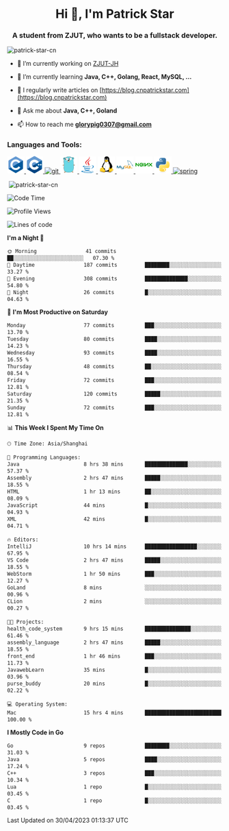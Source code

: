 <h1 align="center">Hi 👋, I'm Patrick Star</h1>
<h3 align="center">A student from ZJUT, who wants to be a fullstack developer.</h3>

<p align="left"> <img src="https://komarev.com/ghpvc/?username=patrick-star-cn&label=Profile%20views&color=0e75b6&style=flat" alt="patrick-star-cn" /> </p>

- 🔭 I’m currently working on [ZJUT-JH](https://github.com/zjutjh)

- 🌱 I’m currently learning **Java, C++, Golang, React, MySQL, ...**

- 📝 I regularly write articles on [https://blog.cnpatrickstar.com](https://blog.cnpatrickstar.com)

- 💬 Ask me about **Java, C++, Goland**

- 📫 How to reach me **glorypig0307@gmail.com**


<h3 align="left">Languages and Tools:</h3>
<p align="left"> 
  <a href="https://www.cprogramming.com/" target="_blank" rel="noreferrer"> 
    <img src="https://raw.githubusercontent.com/devicons/devicon/master/icons/c/c-original.svg" alt="c" width="40" height="40"/> 
  </a> 
  <a href="https://www.w3schools.com/cpp/" target="_blank" rel="noreferrer"> 
    <img src="https://raw.githubusercontent.com/devicons/devicon/master/icons/cplusplus/cplusplus-original.svg" alt="cplusplus" width="40" height="40"/> 
  </a> 
  <a href="https://git-scm.com/" target="_blank" rel="noreferrer"> 
    <img src="https://www.vectorlogo.zone/logos/git-scm/git-scm-icon.svg" alt="git" width="40" height="40"/> 
  </a> 
  <a href="https://golang.org" target="_blank" rel="noreferrer"> 
    <img src="https://raw.githubusercontent.com/devicons/devicon/master/icons/go/go-original.svg" alt="go" width="40" height="40"/> 
  </a> 
  <a href="https://www.java.com" target="_blank" rel="noreferrer"> 
    <img src="https://raw.githubusercontent.com/devicons/devicon/master/icons/java/java-original.svg" alt="java" width="40" height="40"/> 
  </a> 
  <a href="https://www.linux.org/" target="_blank" rel="noreferrer"> 
    <img src="https://raw.githubusercontent.com/devicons/devicon/master/icons/linux/linux-original.svg" alt="linux" width="40" height="40"/> 
  </a> 
  <a href="https://www.mysql.com/" target="_blank" rel="noreferrer"> 
    <img src="https://raw.githubusercontent.com/devicons/devicon/master/icons/mysql/mysql-original-wordmark.svg" alt="mysql" width="40" height="40"/> 
  </a> 
  <a href="https://www.nginx.com" target="_blank" rel="noreferrer"> 
    <img src="https://raw.githubusercontent.com/devicons/devicon/master/icons/nginx/nginx-original.svg" alt="nginx" width="40" height="40"/> 
  </a> 
  <a href="https://www.python.org" target="_blank" rel="noreferrer"> 
    <img src="https://raw.githubusercontent.com/devicons/devicon/master/icons/python/python-original.svg" alt="python" width="40" height="40"/> 
  </a> 
  <a href="https://spring.io/" target="_blank" rel="noreferrer"> 
    <img src="https://www.vectorlogo.zone/logos/springio/springio-icon.svg" alt="spring" width="40" height="40"/> 
  </a>
</p>

<p>&nbsp;<img align="center" src="https://github-readme-stats.vercel.app/api?username=patrick-star-cn&show_icons=true&locale=en" alt="patrick-star-cn" /></p>

<!--START_SECTION:waka-->
![Code Time](http://img.shields.io/badge/Code%20Time-206%20hrs%2045%20mins-blue)

![Profile Views](http://img.shields.io/badge/Profile%20Views-0-blue)

![Lines of code](https://img.shields.io/badge/From%20Hello%20World%20I%27ve%20Written-5.8%20million%20lines%20of%20code-blue)

**I'm a Night 🦉** 

```text
🌞 Morning                41 commits          ██░░░░░░░░░░░░░░░░░░░░░░░   07.30 % 
🌆 Daytime                187 commits         ████████░░░░░░░░░░░░░░░░░   33.27 % 
🌃 Evening                308 commits         ██████████████░░░░░░░░░░░   54.80 % 
🌙 Night                  26 commits          █░░░░░░░░░░░░░░░░░░░░░░░░   04.63 % 
```
📅 **I'm Most Productive on Saturday** 

```text
Monday                   77 commits          ███░░░░░░░░░░░░░░░░░░░░░░   13.70 % 
Tuesday                  80 commits          ████░░░░░░░░░░░░░░░░░░░░░   14.23 % 
Wednesday                93 commits          ████░░░░░░░░░░░░░░░░░░░░░   16.55 % 
Thursday                 48 commits          ██░░░░░░░░░░░░░░░░░░░░░░░   08.54 % 
Friday                   72 commits          ███░░░░░░░░░░░░░░░░░░░░░░   12.81 % 
Saturday                 120 commits         █████░░░░░░░░░░░░░░░░░░░░   21.35 % 
Sunday                   72 commits          ███░░░░░░░░░░░░░░░░░░░░░░   12.81 % 
```


📊 **This Week I Spent My Time On** 

```text
🕑︎ Time Zone: Asia/Shanghai

💬 Programming Languages: 
Java                     8 hrs 38 mins       ██████████████░░░░░░░░░░░   57.37 % 
Assembly                 2 hrs 47 mins       █████░░░░░░░░░░░░░░░░░░░░   18.55 % 
HTML                     1 hr 13 mins        ██░░░░░░░░░░░░░░░░░░░░░░░   08.09 % 
JavaScript               44 mins             █░░░░░░░░░░░░░░░░░░░░░░░░   04.93 % 
XML                      42 mins             █░░░░░░░░░░░░░░░░░░░░░░░░   04.71 % 

🔥 Editors: 
IntelliJ                 10 hrs 14 mins      █████████████████░░░░░░░░   67.95 % 
VS Code                  2 hrs 47 mins       █████░░░░░░░░░░░░░░░░░░░░   18.55 % 
WebStorm                 1 hr 50 mins        ███░░░░░░░░░░░░░░░░░░░░░░   12.27 % 
GoLand                   8 mins              ░░░░░░░░░░░░░░░░░░░░░░░░░   00.96 % 
CLion                    2 mins              ░░░░░░░░░░░░░░░░░░░░░░░░░   00.27 % 

🐱‍💻 Projects: 
health_code_system       9 hrs 15 mins       ███████████████░░░░░░░░░░   61.46 % 
assembly_language        2 hrs 47 mins       █████░░░░░░░░░░░░░░░░░░░░   18.55 % 
front_end                1 hr 46 mins        ███░░░░░░░░░░░░░░░░░░░░░░   11.73 % 
JavawebLearn             35 mins             █░░░░░░░░░░░░░░░░░░░░░░░░   03.96 % 
purse_buddy              20 mins             █░░░░░░░░░░░░░░░░░░░░░░░░   02.22 % 

💻 Operating System: 
Mac                      15 hrs 4 mins       █████████████████████████   100.00 % 
```

**I Mostly Code in Go** 

```text
Go                       9 repos             ████████░░░░░░░░░░░░░░░░░   31.03 % 
Java                     5 repos             ████░░░░░░░░░░░░░░░░░░░░░   17.24 % 
C++                      3 repos             ███░░░░░░░░░░░░░░░░░░░░░░   10.34 % 
Lua                      1 repo              █░░░░░░░░░░░░░░░░░░░░░░░░   03.45 % 
C                        1 repo              █░░░░░░░░░░░░░░░░░░░░░░░░   03.45 % 
```




 Last Updated on 30/04/2023 01:13:37 UTC
<!--END_SECTION:waka-->